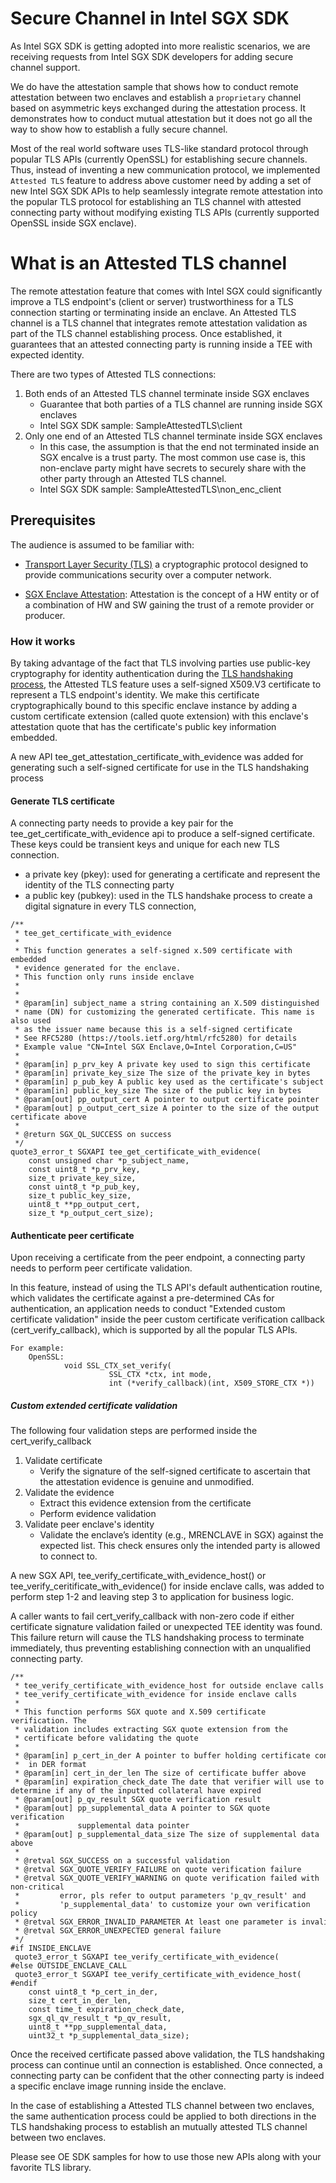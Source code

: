 # Secure Channel in Intel SGX SDK

  As Intel SGX SDK is getting adopted into more realistic scenarios, we are receiving requests from Intel SGX SDK developers for adding secure channel support.

  We do have the attestation sample that shows how to conduct remote attestation between two enclaves and establish a `proprietary` channel based on asymmetric keys exchanged during the attestation process. It demonstrates how to conduct mutual attestation but it does not go all the way to show how to establish a fully secure channel.

  Most of the real world software uses TLS-like standard protocol through popular TLS APIs (currently OpenSSL) for establishing secure channels. Thus, instead of inventing a new communication protocol, we implemented `Attested TLS` feature to address above customer need by adding a set of new Intel SGX SDK APIs to help seamlessly integrate remote attestation into the popular TLS protocol for establishing an TLS channel with attested connecting party without modifying existing TLS APIs (currently supported OpenSSL inside SGX enclave).

# What is an Attested TLS channel

The remote attestation feature that comes with Intel SGX could significantly improve a TLS endpoint's (client or server) trustworthiness for a TLS connection starting or terminating inside an enclave. An Attested TLS channel is a TLS channel that integrates remote attestation validation as part of the TLS channel establishing process. Once established, it guarantees that an attested connecting party is running inside a TEE with expected identity.

There are two types of Attested TLS connections:
1. Both ends of an Attested TLS channel terminate inside SGX enclaves
    - Guarantee that both parties of a TLS channel are running inside SGX enclaves
    - Intel SGX SDK sample: SampleAttestedTLS\client
2. Only one end of an Attested TLS channel terminate inside SGX enclaves
    - In this case, the assumption is that the end not terminated inside an SGX encalve is a trust party. The most common use case is, this non-enclave party might have secrets to securely share with the other party through an Attested TLS channel.
    - Intel SGX SDK sample: SampleAttestedTLS\non_enc_client

## Prerequisites

  The audience is assumed to be familiar with:

  - [Transport Layer Security (TLS)](https://en.wikipedia.org/wiki/Transport_Layer_Security) a cryptographic protocol designed to provide communications security over a computer network.

  - [SGX Enclave Attestation](https://software.intel.com/content/www/us/en/develop/topics/software-guard-extensions/attestation-services.html?wapkw=Intel%20SGX%20attestation): Attestation is the concept of a HW entity or of a combination of HW and SW gaining the trust of a remote provider or producer.

### How it works

  By taking advantage of the fact that TLS involving parties use public-key cryptography for identity authentication during the [TLS handshaking process](https://en.wikipedia.org/wiki/Transport_Layer_Security#TLS_handshake), the Attested TLS feature uses a self-signed X509.V3 certificate to represent a TLS endpoint's identity. We make this certificate cryptographically bound to this specific enclave instance by adding a custom certificate extension (called quote extension) with this enclave's attestation quote that has the certificate's public key information embedded.

  A new API tee_get_attestation_certificate_with_evidence was added for generating such a self-signed certificate for use in the TLS handshaking process

#### Generate TLS certificate

  A connecting party needs to provide a key pair for the tee_get_certificate_with_evidence api to produce a self-signed certificate. These keys could be transient keys and unique for each new TLS connection.
  - a private key (pkey): used for generating a certificate and represent the identity of the TLS connecting party
  - a public key (pubkey): used in the TLS handshake process to create a digital signature in every TLS connection,

```
/**
 * tee_get_certificate_with_evidence
 *
 * This function generates a self-signed x.509 certificate with embedded
 * evidence generated for the enclave.
 * This function only runs inside enclave
 *
 *
 * @param[in] subject_name a string containing an X.509 distinguished
 * name (DN) for customizing the generated certificate. This name is also used
 * as the issuer name because this is a self-signed certificate
 * See RFC5280 (https://tools.ietf.org/html/rfc5280) for details
 * Example value "CN=Intel SGX Enclave,O=Intel Corporation,C=US"
 *
 * @param[in] p_prv_key A private key used to sign this certificate
 * @param[in] private_key_size The size of the private_key in bytes
 * @param[in] p_pub_key A public key used as the certificate's subject key
 * @param[in] public_key_size The size of the public key in bytes
 * @param[out] pp_output_cert A pointer to output certificate pointer
 * @param[out] p_output_cert_size A pointer to the size of the output certificate above
 *
 * @return SGX_QL_SUCCESS on success
 */
quote3_error_t SGXAPI tee_get_certificate_with_evidence(
    const unsigned char *p_subject_name,
    const uint8_t *p_prv_key,
    size_t private_key_size,
    const uint8_t *p_pub_key,
    size_t public_key_size,
    uint8_t **pp_output_cert,
    size_t *p_output_cert_size);

```
#### Authenticate peer certificate

Upon receiving a certificate from the peer endpoint, a connecting party needs to perform peer certificate validation.

In this feature, instead of using the TLS API's default authentication routine, which validates the certificate against a pre-determined CAs for authentication, an application needs to conduct "Extended custom certificate validation" inside the peer custom certificate verification callback (cert_verify_callback), which is supported by all the popular TLS APIs.

```
For example:
    OpenSSL:
            void SSL_CTX_set_verify(
                      SSL_CTX *ctx, int mode,
                      int (*verify_callback)(int, X509_STORE_CTX *))
```
##### Custom extended certificate validation

The following four validation steps are performed inside the cert_verify_callback
  1. Validate certificate
     - Verify the signature of the self-signed certificate to ascertain that the attestation evidence is genuine and unmodified.
  2. Validate the evidence
     - Extract this evidence extension from the certificate
     - Perform evidence validation
  3. Validate peer enclave's identity
     - Validate the enclave’s identity (e.g., MRENCLAVE in SGX) against the expected list. This check ensures only the intended party is allowed to connect to.

  A new SGX API, tee_verify_certificate_with_evidence_host() or tee_verify_ceritificate_with_evidence() for inside enclave calls, was added to perform step 1-2 and leaving step 3 to application for business logic.

  A caller wants to fail cert_verify_callback with non-zero code if either certificate signature validation failed or unexpected TEE identity was found. This failure return will cause the TLS handshaking process to terminate immediately, thus preventing establishing connection with an unqualified connecting party.

```
/**
 * tee_verify_certificate_with_evidence_host for outside enclave calls
 * tee_verify_certificate_with_evidence for inside enclave calls
 *
 * This function performs SGX quote and X.509 certificate verification. The
 * validation includes extracting SGX quote extension from the
 * certificate before validating the quote
 *
 * @param[in] p_cert_in_der A pointer to buffer holding certificate contents
 *  in DER format
 * @param[in] cert_in_der_len The size of certificate buffer above
 * @param[in] expiration_check_date The date that verifier will use to determine if any of the inputted collateral have expired
 * @param[out] p_qv_result SGX quote verification result
 * @param[out] pp_supplemental_data A pointer to SGX quote verification
 *             supplemental data pointer
 * @param[out] p_supplemental_data_size The size of supplemental data above
 *
 * @retval SGX_SUCCESS on a successful validation
 * @retval SGX_QUOTE_VERIFY_FAILURE on quote verification failure
 * @retval SGX_QUOTE_VERIFY_WARNING on quote verification failed with non-critical
 *         error, pls refer to output parameters 'p_qv_result' and
 *         'p_supplemental_data' to customize your own verification policy
 * @retval SGX_ERROR_INVALID_PARAMETER At least one parameter is invalid
 * @retval SGX_ERROR_UNEXPECTED general failure
 */
#if INSIDE_ENCLAVE
 quote3_error_t SGXAPI tee_verify_certificate_with_evidence(
#else OUTSIDE_ENCLAVE_CALL
 quote3_error_t SGXAPI tee_verify_certificate_with_evidence_host(
#endif
    const uint8_t *p_cert_in_der,
    size_t cert_in_der_len,
    const time_t expiration_check_date,
    sgx_ql_qv_result_t *p_qv_result,
    uint8_t **pp_supplemental_data,
    uint32_t *p_supplemental_data_size);
```
   Once the received certificate passed above validation, the TLS handshaking process can continue until an connection is established. Once connected, a connecting party can be confident that the other connecting party is indeed a specific enclave image running inside the enclave.

In the case of establishing a Attested TLS channel between two enclaves, the same authentication process could be applied to both directions in the TLS handshaking process to establish an mutually attested TLS channel between two enclaves.

 Please see OE SDK samples for how to use those new APIs along with your favorite TLS library.
